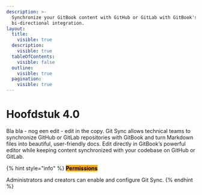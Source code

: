 ```yaml
---
description: >-
  Synchronize your GitBook content with GitHub or GitLab with GitBook's
  bi-directional integration.
layout:
  title:
    visible: true
  description:
    visible: true
  tableOfContents:
    visible: false
  outline:
    visible: true
  pagination:
    visible: true
---
```


# Hoofdstuk 4.0

Bla bla - nog een edit - edit in the copy. Git Sync allows technical teams to synchronize GitHub or GitLab repositories with GitBook and turn Markdown files into beautiful, user-friendly docs. Edit directly in GitBook’s powerful editor while keeping content synchronized with your codebase on GitHub or GitLab.

{% hint style="info" %}
<mark style="background-color:orange;">**Permissions**</mark>

Administrators and creators can enable and configure Git Sync.
{% endhint %}
